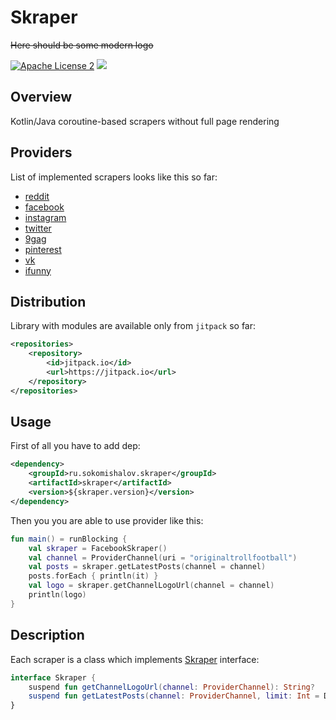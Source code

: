 Skraper
========
~~Here should be some modern logo~~

[![Apache License 2](https://img.shields.io/badge/license-ASF2-blue.svg)](https://www.apache.org/licenses/LICENSE-2.0.txt)
[![](https://jitpack.io/v/sokomishalov/skraper.svg)](https://jitpack.io/#sokomishalov/skraper)

## Overview
Kotlin/Java coroutine-based scrapers without full page rendering

## Providers
List of implemented scrapers looks like this so far:
- [reddit](https://www.reddit.com)
- [facebook](https://www.facebook.com)
- [instagram](https://www.instagram.com)
- [twitter](https://twitter.com)
- [9gag](https://9gag.com)
- [pinterest](https://www.pinterest.com)
- [vk](https://vk.com)
- [ifunny](https://ifunny.co)

## Distribution
Library with modules are available only from `jitpack` so far:
```xml
<repositories>
    <repository>
        <id>jitpack.io</id>
        <url>https://jitpack.io</url>
    </repository>
</repositories>
```

## Usage
First of all you have to add dep:
```xml
<dependency>
    <groupId>ru.sokomishalov.skraper</groupId>
    <artifactId>skraper</artifactId>
    <version>${skraper.version}</version>
</dependency>
```

Then you you are able to use provider like this:
```kotlin
fun main() = runBlocking {
    val skraper = FacebookSkraper()
    val channel = ProviderChannel(uri = "originaltrollfootball")
    val posts = skraper.getLatestPosts(channel = channel)
    posts.forEach { println(it) }
    val logo = skraper.getChannelLogoUrl(channel = channel)
    println(logo)
}
```

## Description
Each scraper is a class which implements [Skraper](./src/main/kotlin/ru/sokomishalov/skraper/Skraper.kt) interface:
```kotlin
interface Skraper {
    suspend fun getChannelLogoUrl(channel: ProviderChannel): String?
    suspend fun getLatestPosts(channel: ProviderChannel, limit: Int = DEFAULT_POSTS_LIMIT): List<Post>
}
```


